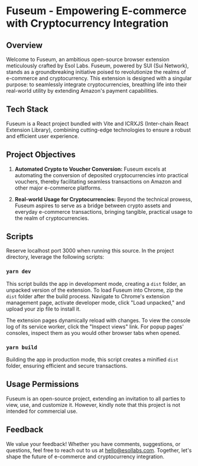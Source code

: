 # Fuseum - Empowering E-commerce with Cryptocurrency Integration

## Overview

Welcome to Fuseum, an ambitious open-source browser extension meticulously crafted by Esol Labs. Fuseum, powered by SUI (Sui Network), stands as a groundbreaking initiative poised to revolutionize the realms of e-commerce and cryptocurrency. This extension is designed with a singular purpose: to seamlessly integrate cryptocurrencies, breathing life into their real-world utility by extending Amazon's payment capabilities.

## Tech Stack

Fuseum is a React project bundled with Vite and ICRXJS (Inter-chain React Extension Library), combining cutting-edge technologies to ensure a robust and efficient user experience.

## Project Objectives

1. **Automated Crypto to Voucher Conversion:** Fuseum excels at automating the conversion of deposited cryptocurrencies into practical vouchers, thereby facilitating seamless transactions on Amazon and other major e-commerce platforms.

2. **Real-world Usage for Cryptocurrencies:** Beyond the technical prowess, Fuseum aspires to serve as a bridge between crypto assets and everyday e-commerce transactions, bringing tangible, practical usage to the realm of cryptocurrencies.

## Scripts

Reserve localhost port 3000 when running this source. In the project directory, leverage the following scripts:

### `yarn dev`

This script builds the app in development mode, creating a `dist` folder, an unpacked version of the extension. To load Fuseum into Chrome, zip the `dist` folder after the build process. Navigate to Chrome's extension management page, activate developer mode, click "Load unpacked," and upload your zip file to install it.

The extension pages dynamically reload with changes. To view the console log of its service worker, click the "Inspect views" link. For popup pages' consoles, inspect them as you would other browser tabs when opened.

### `yarn build`

Building the app in production mode, this script creates a minified `dist` folder, ensuring efficient and secure transactions.

## Usage Permissions

Fuseum is an open-source project, extending an invitation to all parties to view, use, and customize it. However, kindly note that this project is not intended for commercial use.

## Feedback

We value your feedback! Whether you have comments, suggestions, or questions, feel free to reach out to us at hello@esollabs.com. Together, let's shape the future of e-commerce and cryptocurrency integration.
